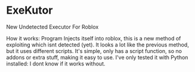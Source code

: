 # ExeKutor
New Undetected Executor For Roblox



How it works: 
Program Injects itself into roblox, this is a new method of exploiting which isnt detected (yet). It looks a lot like the previous method, but it uses different scripts.
It's simple, only has a script function, so no addons or extra stuff, making it easy to use.
I've only tested it with Python installed: I dont know if it works without.

